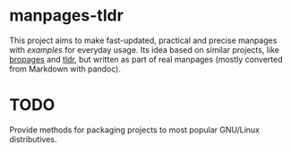 manpages-tldr
=============

This project aims to make fast-updated, practical and precise manpages with
*examples* for everyday usage. Its idea based on similar projects, like
[bropages](http://bropages.org/) and [tldr](https://github.com/rprieto/tldr),
but written as part of real manpages (mostly converted from Markdown with
pandoc).

TODO
====

Provide methods for packaging projects to most popular GNU/Linux distributives.
